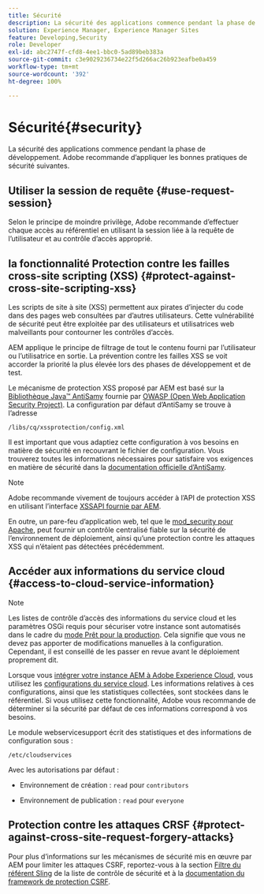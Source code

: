 ```yaml
---
title: Sécurité
description: La sécurité des applications commence pendant la phase de développement.
solution: Experience Manager, Experience Manager Sites
feature: Developing,Security
role: Developer
exl-id: abc2747f-cfd8-4ee1-bbc0-5ad89beb383a
source-git-commit: c3e9029236734e22f5d266ac26b923eafbe0a459
workflow-type: tm+mt
source-wordcount: '392'
ht-degree: 100%

---
```


# Sécurité{#security}

La sécurité des applications commence pendant la phase de développement. Adobe recommande d’appliquer les bonnes pratiques de sécurité suivantes.

## Utiliser la session de requête {#use-request-session}

Selon le principe de moindre privilège, Adobe recommande d’effectuer chaque accès au référentiel en utilisant la session liée à la requête de l’utilisateur et au contrôle d’accès approprié.

## la fonctionnalité Protection contre les failles cross-site scripting (XSS) {#protect-against-cross-site-scripting-xss}

Les scripts de site à site (XSS) permettent aux pirates d’injecter du code dans des pages web consultées par d’autres utilisateurs. Cette vulnérabilité de sécurité peut être exploitée par des utilisateurs et utilisatrices web malveillants pour contourner les contrôles d’accès.

AEM applique le principe de filtrage de tout le contenu fourni par l’utilisateur ou l’utilisatrice en sortie. La prévention contre les failles XSS se voit accorder la priorité la plus élevée lors des phases de développement et de test.

Le mécanisme de protection XSS proposé par AEM est basé sur la [Bibliothèque Java™ AntiSamy](https://wiki.owasp.org/index.php/Category:OWASP_AntiSamy_Project) fournie par [OWASP (Open Web Application Security Project)](https://owasp.org/). La configuration par défaut d’AntiSamy se trouve à l’adresse

`/libs/cq/xssprotection/config.xml`

Il est important que vous adaptiez cette configuration à vos besoins en matière de sécurité en recouvrant le fichier de configuration. Vous trouverez toutes les informations nécessaires pour satisfaire vos exigences en matière de sécurité dans la [documentation officielle d’AntiSamy](https://wiki.owasp.org/index.php/Category:OWASP_AntiSamy_Project).

>[!NOTE]
>
>Adobe recommande vivement de toujours accéder à l’API de protection XSS en utilisant l’interface [XSSAPI fournie par AEM](https://developer.adobe.com/experience-manager/reference-materials/6-5/javadoc/com/adobe/granite/xss/XSSAPI.html).

En outre, un pare-feu d’application web, tel que le [mod_security pour Apache](https://www.modsecurity.org), peut fournir un contrôle centralisé fiable sur la sécurité de l’environnement de déploiement, ainsi qu’une protection contre les attaques XSS qui n’étaient pas détectées précédemment.

## Accéder aux informations du service cloud {#access-to-cloud-service-information}

>[!NOTE]
>
>Les listes de contrôle d’accès des informations du service cloud et les paramètres OSGi requis pour sécuriser votre instance sont automatisés dans le cadre du [mode Prêt pour la production](/help/sites-administering/production-ready.md). Cela signifie que vous ne devez pas apporter de modifications manuelles à la configuration. Cependant, il est conseillé de les passer en revue avant le déploiement proprement dit.

Lorsque vous [intégrer votre instance AEM à Adobe Experience Cloud](/help/sites-administering/marketing-cloud.md), vous utilisez les [configurations du service cloud](/help/sites-developing/extending-cloud-config.md). Les informations relatives à ces configurations, ainsi que les statistiques collectées, sont stockées dans le référentiel. Si vous utilisez cette fonctionnalité, Adobe vous recommande de déterminer si la sécurité par défaut de ces informations correspond à vos besoins.

Le module webservicesupport écrit des statistiques et des informations de configuration sous :

`/etc/cloudservices`

Avec les autorisations par défaut :

* Environnement de création : `read` pour `contributors`

* Environnement de publication : `read` pour `everyone`

## Protection contre les attaques CRSF {#protect-against-cross-site-request-forgery-attacks}

Pour plus d’informations sur les mécanismes de sécurité mis en œuvre par AEM pour limiter les attaques CSRF, reportez-vous à la section [Filtre du référent Sling](/help/sites-administering/security-checklist.md#protect-against-cross-site-request-forgery) de la liste de contrôle de sécurité et à la [documentation du framework de protection CSRF](/help/sites-developing/csrf-protection.md).
